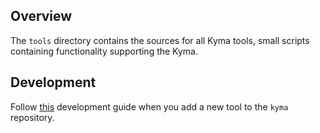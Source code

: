 ## Overview

The `tools` directory contains the sources for all Kyma tools, small scripts containing functionality supporting the Kyma.

## Development

Follow [this](https://github.com/kyma-project/kyma/blob/master/resources/README.md) development guide when you add a new tool to the `kyma` repository.
